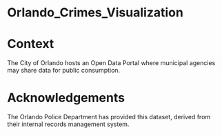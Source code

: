 # Orlando_Crimes_Visualization

# Context

The City of Orlando hosts an Open Data Portal where municipal agencies may share data for public consumption.

# Acknowledgements

The Orlando Police Department has provided this dataset, derived from their internal records management system.
